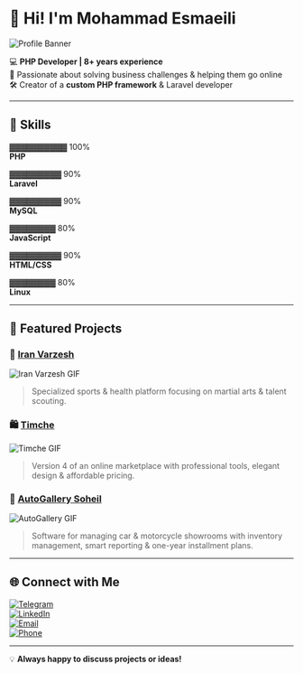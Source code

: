 # 👋 Hi! I'm Mohammad Esmaeili

![Profile Banner](https://media4.giphy.com/media/v1.Y2lkPTc5MGI3NjExemF4ZzloMzljYmw1d2RrZmRyaGd6Y2ttcnBqc2lqZDlzOXNmbmRpZyZlcD12MV9pbnRlcm5hbF9naWZfYnlfaWQmY3Q9Zw/EZr27ZbJwmjE9PGyLN/giphy.gif)

💻 **PHP Developer | 8+ years experience**  
🚀 Passionate about solving business challenges & helping them go online  
🛠️ Creator of a **custom PHP framework** & Laravel developer  


---

## 🔧 Skills

▓▓▓▓▓▓▓▓▓▓ 100%  
**PHP**

▓▓▓▓▓▓▓▓▓ 90%  
**Laravel**

▓▓▓▓▓▓▓▓▓ 90%  
**MySQL**

▓▓▓▓▓▓▓▓ 80%  
**JavaScript**

▓▓▓▓▓▓▓▓▓ 90%  
**HTML/CSS**

▓▓▓▓▓▓▓▓ 80%  
**Linux**


---

## 🏅 Featured Projects

### 🥋 [Iran Varzesh](https://iranvarzesh.ir)
![Iran Varzesh GIF](https://media0.giphy.com/media/v1.Y2lkPTc5MGI3NjExbDhnczMxMmk3bmR5ZXVia2g2M2thZmJscDVramUzZjIyd3R3N2p1byZlcD12MV9pbnRlcm5hbF9naWZfYnlfaWQmY3Q9Zw/l41lQMx5ldSvk60bC/giphy.gif)  
> Specialized sports & health platform focusing on martial arts & talent scouting.  

### 🛍️ [Timche](https://timche.org)
![Timche GIF](https://media0.giphy.com/media/v1.Y2lkPTc5MGI3NjExb253YXJ4anByMHdyYTM0bXJvZXF6ZHA5ZWdjbXE2YWN4NWFxNTBudiZlcD12MV9pbnRlcm5hbF9naWZfYnlfaWQmY3Q9Zw/fDkQ1RJkhmfsaO0LCz/giphy.gif)  
> Version 4 of an online marketplace with professional tools, elegant design & affordable pricing.  

### 🚗 [AutoGallery Soheil](https://itmb.ir/demo/autogallery/)
![AutoGallery GIF](https://media4.giphy.com/media/v1.Y2lkPTc5MGI3NjExc3RlaHhsZTFhcnp4MGZ1Y290aHJ5M2Y0ZjBuOWl0enEwdmswZmhoOCZlcD12MV9pbnRlcm5hbF9naWZfYnlfaWQmY3Q9Zw/Y42XSF1bFLjUF3ljsL/giphy.gif)  
> Software for managing car & motorcycle showrooms with inventory management, smart reporting & one-year installment plans.  

---

## 🌐 Connect with Me

[![Telegram](https://img.shields.io/badge/Telegram-2CA5E0?style=for-the-badge&logo=telegram&logoColor=white)](https://t.me/mhoamadesmaili01)  
[![LinkedIn](https://img.shields.io/badge/LinkedIn-0077B5?style=for-the-badge&logo=linkedin&logoColor=white)](https://linkedin.com/in/mohamadesmaili01)  
[![Email](https://img.shields.io/badge/Email-rret.rocket@gmail.com-blue?style=for-the-badge&logo=gmail&logoColor=white)](mailto:rret.rocket@gmail.com)  
[![Phone](https://img.shields.io/badge/Phone-02191300695-green?style=for-the-badge&logo=phone&logoColor=white)](tel:+982191300695)

---

💡 **Always happy to discuss projects or ideas!**
